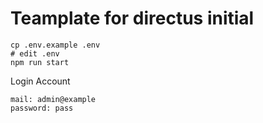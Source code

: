 # Teamplate for directus initial

```shell
cp .env.example .env
# edit .env
npm run start
```

Login Account
```
mail: admin@example
password: pass
```